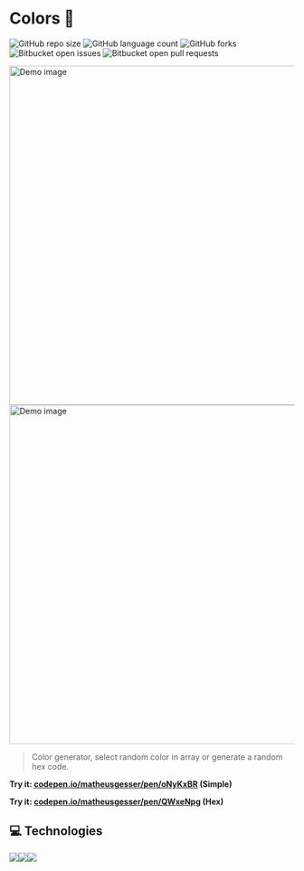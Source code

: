 # Colors 🔎

![GitHub repo size](https://img.shields.io/github/repo-size/matheusgesser/colors?style=for-the-badge)
![GitHub language count](https://img.shields.io/github/languages/count/matheusgesser/colors?style=for-the-badge)
![GitHub forks](https://img.shields.io/github/forks/matheusgesser/colors?style=for-the-badge)
![Bitbucket open issues](https://img.shields.io/bitbucket/issues/matheusgesser/colors?style=for-the-badge)
![Bitbucket open pull requests](https://img.shields.io/bitbucket/pr-raw/matheusgesser/colors?style=for-the-badge)

<img src="https://i.imgur.com/kE5EzEI.png" width='600px' alt="Demo image">
<img src="https://i.imgur.com/k6CLw0k.png" width='600px' alt="Demo image">

> Color generator, select random color in array or generate a random hex code.

**Try it: <a href="https://codepen.io/matheusgesser/pen/oNyKxBR
" target='_blank'>codepen.io/matheusgesser/pen/oNyKxBR</a> (Simple)**

**Try it: <a href="https://codepen.io/matheusgesser/pen/QWxeNpg
" target='_blank'>codepen.io/matheusgesser/pen/QWxeNpg</a> (Hex)**

## 💻 **Technologies**

<img src='https://img.shields.io/badge/HTML5-E34F26?style=for-the-badge&logo=html5&logoColor=white'/><img src='https://img.shields.io/badge/CSS3-1572B6?style=for-the-badge&logo=css3&logoColor=white' /><img src='https://img.shields.io/badge/JavaScript-F7DF1E?style=for-the-badge&logo=javascript&logoColor=black' />
